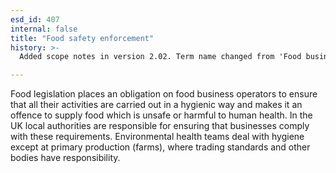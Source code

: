 ```yaml
---
esd_id: 407
internal: false
title: "Food safety enforcement"
history: >-
  Added scope notes in version 2.02. Term name changed from 'Food business - food safety regulations' to 'Business - food safety - regulations' in version 3.00. Updated scope notes in version 3.02. Name changed to 'Food safety enforcement' in version 4.00.

---
```


Food legislation places an obligation on food business operators to ensure that all their activities are carried out in a hygienic way and makes it an offence to supply food which is unsafe or harmful to human health. 
In the UK local authorities are responsible for ensuring that businesses comply with these requirements. Environmental health teams deal with hygiene except at primary production (farms), where trading standards and other bodies have responsibility.

